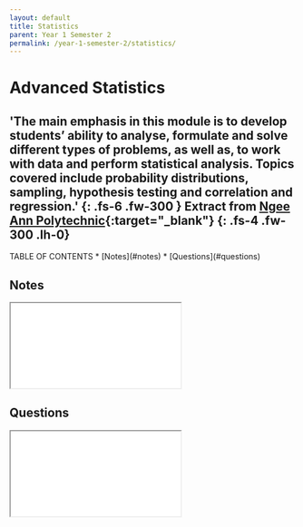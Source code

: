 ```yaml
---
layout: default
title: Statistics
parent: Year 1 Semester 2
permalink: /year-1-semester-2/statistics/
---
```

# Advanced Statistics

'The main emphasis in this module is to develop students’ ability to analyse, formulate and solve different types of problems, as well as, to work with data and perform statistical analysis. Topics covered include probability distributions, sampling, hypothesis testing and correlation and regression.'
{: .fs-6 .fw-300 }
Extract from [Ngee Ann Polytechnic](https://www.np.edu.sg/ict/Pages/it-syllabus.aspx){:target="_blank"}
{: .fs-4 .fw-300 .lh-0}
---
<link rel="stylesheet" type="text/css" media="all" href="../../css.css" />
TABLE OF CONTENTS
* [Notes](#notes)
* [Questions](#questions)</br>

## Notes
<iframe src="../../src/AS_notes.pdf" class="pdf"></iframe>

## Questions
<iframe src="../../src/AS_question.pdf" class="pdf"></iframe>